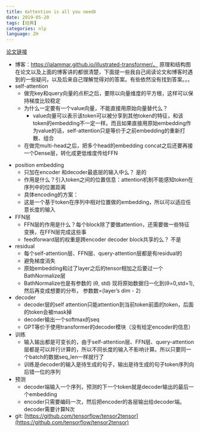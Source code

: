 ```yaml
---
title: 《attention is all you need》
date: 2019-05-20
tags: [经典]
categories: nlp
language: ZH
---
```



[论文链接](https://papers.nips.cc/paper/7181-attention-is-all-you-need.pdf)
- 博客：https://jalammar.github.io/illustrated-transformer/。 原理和结构图在论文以及上面的博客讲的都很清楚，下面提一些我自己阅读论文和博客时遇到的一些疑问，以及后来自己理解觉得对的答案。有些依然没有找到答案。。。
- self-attention
    - 做完key和query向量的点积之后，要除以向量维度的平方根，这样可以保持梯度比较稳定
    - 为什么一定要有一个value向量，不能直接用原始向量替代么？
        - value向量可以表示该token可以被分享到其他token的特征，和该token的embedding不一定一样。而且如果直接用原始embedding作为value的话，self-attention只是等价于之前embedding的重新打散、组合
    - 在做完multi-head之后，把多个head的embedding concat之后还要再接一个Dense层，转化成更低维度传给FFN
<!--more-->

- position embedding
    - 只加在encoder 和decoder最底层的输入中么？ 是的
    - 作用是什么？引入token之间的位置信息：attention机制不能感知token在序列中的位置距离
    - 具体encoding的方案：
    - 这是一个基于token在序列中相对位置做的embedding，所以可以适应任意长度的输入
- FFN层
    - FFN层的作用是什么？每个block除了要做attention，还需要做一些特征变换，在FFN层完成这些事
    - feedforward层的权重是跨encoder decoder block共享的么？ 不是
- residual
    - 每个self-attention层、FFN层、query-attention层都是有residual的
    - 避免梯度消失
    - 原始embedding和过了layer之后的tensor相加之后要过一个BathNormalize层
    - BathNormalize也是有参数的 (θ, std)  现将原始数据归一化到(θ=0,std=1), 然后再变成想要的分布， 参数数=(layer’s dim - 2)
- decoder
    - decoder层的self attention只能attention到当前token前面的token，后面的token会被mask掉
    - decoder输出一个softmax的seq
    - GPT等价于使用transformer的decoder模块（没有给定encoder的信息）   
- 训练
    - 输入输出都是可变长的，由于self-attention层、FFN层、query-attention层都是可以并行计算的，所以不同长度的输入不影响计算。所以只要同一个batch的数据seq_len一样就行了
    - 训练是decoder的输入是待生成的句子，输出是待生成的句子token序列向后错一位的序列
- 预测
    - decoder端输入一个序列，预测的下一个token就是decoder输出的最后一个embedding
    - encoder只需要编码一次，然后把encoder的各层输出给decoder端。 decoder需要计算N次
- git: [https://github.com/tensorflow/tensor2tensor](https://github.com/tensorflow/tensor2tensor)

